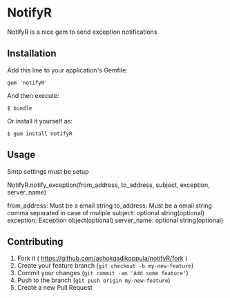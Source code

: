 # NotifyR

NotifyR is a nice gem to send exception notifications

## Installation

Add this line to your application's Gemfile:

    gem 'notifyR'

And then execute:

    $ bundle

Or install it yourself as:

    $ gem install notifyR

## Usage
Smtp settings must be setup

NotifyR.notify_exception(from_address, to_address, subject, exception, server_name)

from_address: Must be a email string
to_address: Must be a email string comma separated in case of muliple
subject: optional string(optional)
exception: Exception object(optional)
server_name: optional string(optional)


## Contributing

1. Fork it ( https://github.com/ashokgadikoppula/notifyR/fork )
2. Create your feature branch (`git checkout -b my-new-feature`)
3. Commit your changes (`git commit -am 'Add some feature'`)
4. Push to the branch (`git push origin my-new-feature`)
5. Create a new Pull Request
